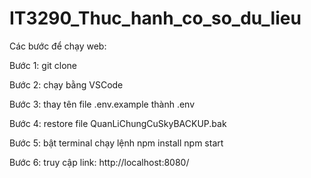 # IT3290_Thuc_hanh_co_so_du_lieu
Các bước để chạy web: 

Bước 1: git clone

Bước 2: chạy bằng VSCode

Bước 3: thay tên file .env.example thành .env

Bước 4: restore file QuanLiChungCuSkyBACKUP.bak

Bước 5: bật terminal chạy lệnh 
      npm install
      npm start

Bước 6: truy cập link: http://localhost:8080/

